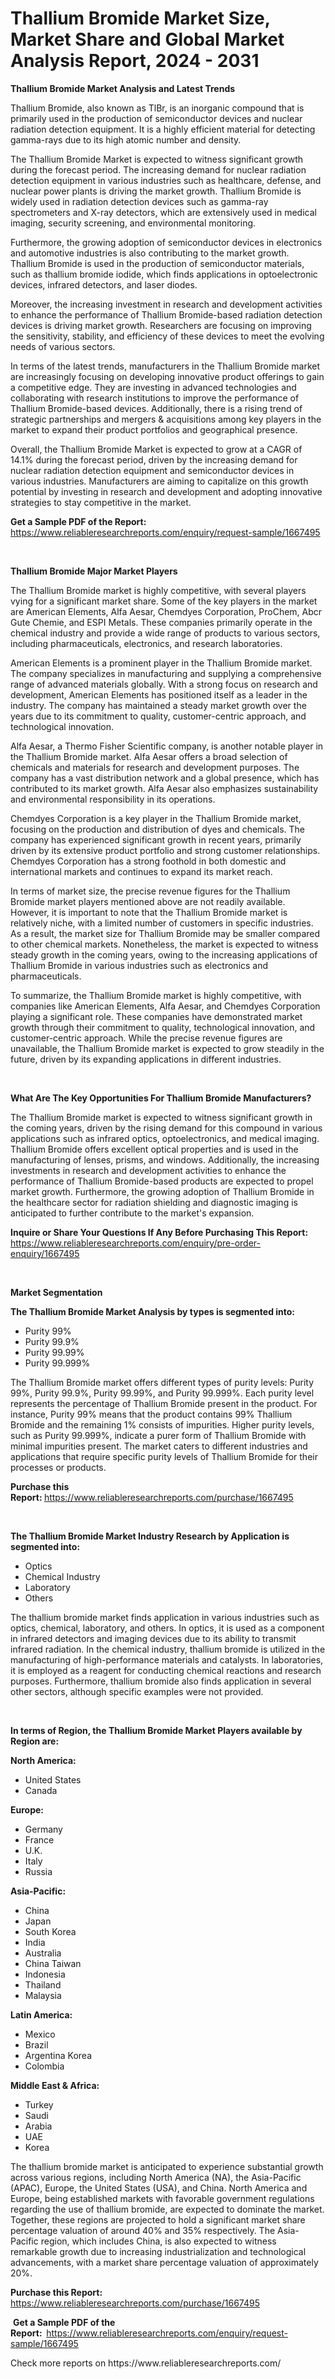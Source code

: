 <p><h1>Thallium Bromide Market Size, Market Share and Global Market Analysis Report, 2024 - 2031</h1></p><p><strong>Thallium Bromide Market Analysis and Latest Trends</strong></p>
<p><p>Thallium Bromide, also known as TlBr, is an inorganic compound that is primarily used in the production of semiconductor devices and nuclear radiation detection equipment. It is a highly efficient material for detecting gamma-rays due to its high atomic number and density.</p><p>The Thallium Bromide Market is expected to witness significant growth during the forecast period. The increasing demand for nuclear radiation detection equipment in various industries such as healthcare, defense, and nuclear power plants is driving the market growth. Thallium Bromide is widely used in radiation detection devices such as gamma-ray spectrometers and X-ray detectors, which are extensively used in medical imaging, security screening, and environmental monitoring.</p><p>Furthermore, the growing adoption of semiconductor devices in electronics and automotive industries is also contributing to the market growth. Thallium Bromide is used in the production of semiconductor materials, such as thallium bromide iodide, which finds applications in optoelectronic devices, infrared detectors, and laser diodes.</p><p>Moreover, the increasing investment in research and development activities to enhance the performance of Thallium Bromide-based radiation detection devices is driving market growth. Researchers are focusing on improving the sensitivity, stability, and efficiency of these devices to meet the evolving needs of various sectors.</p><p>In terms of the latest trends, manufacturers in the Thallium Bromide market are increasingly focusing on developing innovative product offerings to gain a competitive edge. They are investing in advanced technologies and collaborating with research institutions to improve the performance of Thallium Bromide-based devices. Additionally, there is a rising trend of strategic partnerships and mergers & acquisitions among key players in the market to expand their product portfolios and geographical presence.</p><p>Overall, the Thallium Bromide Market is expected to grow at a CAGR of 14.1% during the forecast period, driven by the increasing demand for nuclear radiation detection equipment and semiconductor devices in various industries. Manufacturers are aiming to capitalize on this growth potential by investing in research and development and adopting innovative strategies to stay competitive in the market.</p></p>
<p><strong>Get a Sample PDF of the Report:&nbsp;</strong> <a href="https://www.reliableresearchreports.com/enquiry/request-sample/1667495">https://www.reliableresearchreports.com/enquiry/request-sample/1667495</a></p>
<p>&nbsp;</p>
<p><strong>Thallium Bromide Major Market Players</strong></p>
<p><p>The Thallium Bromide market is highly competitive, with several players vying for a significant market share. Some of the key players in the market are American Elements, Alfa Aesar, Chemdyes Corporation, ProChem, Abcr Gute Chemie, and ESPI Metals. These companies primarily operate in the chemical industry and provide a wide range of products to various sectors, including pharmaceuticals, electronics, and research laboratories.</p><p>American Elements is a prominent player in the Thallium Bromide market. The company specializes in manufacturing and supplying a comprehensive range of advanced materials globally. With a strong focus on research and development, American Elements has positioned itself as a leader in the industry. The company has maintained a steady market growth over the years due to its commitment to quality, customer-centric approach, and technological innovation.</p><p>Alfa Aesar, a Thermo Fisher Scientific company, is another notable player in the Thallium Bromide market. Alfa Aesar offers a broad selection of chemicals and materials for research and development purposes. The company has a vast distribution network and a global presence, which has contributed to its market growth. Alfa Aesar also emphasizes sustainability and environmental responsibility in its operations.</p><p>Chemdyes Corporation is a key player in the Thallium Bromide market, focusing on the production and distribution of dyes and chemicals. The company has experienced significant growth in recent years, primarily driven by its extensive product portfolio and strong customer relationships. Chemdyes Corporation has a strong foothold in both domestic and international markets and continues to expand its market reach.</p><p>In terms of market size, the precise revenue figures for the Thallium Bromide market players mentioned above are not readily available. However, it is important to note that the Thallium Bromide market is relatively niche, with a limited number of customers in specific industries. As a result, the market size for Thallium Bromide may be smaller compared to other chemical markets. Nonetheless, the market is expected to witness steady growth in the coming years, owing to the increasing applications of Thallium Bromide in various industries such as electronics and pharmaceuticals.</p><p>To summarize, the Thallium Bromide market is highly competitive, with companies like American Elements, Alfa Aesar, and Chemdyes Corporation playing a significant role. These companies have demonstrated market growth through their commitment to quality, technological innovation, and customer-centric approach. While the precise revenue figures are unavailable, the Thallium Bromide market is expected to grow steadily in the future, driven by its expanding applications in different industries.</p></p>
<p>&nbsp;</p>
<p><strong>What Are The Key Opportunities For Thallium Bromide Manufacturers?</strong></p>
<p><p>The Thallium Bromide market is expected to witness significant growth in the coming years, driven by the rising demand for this compound in various applications such as infrared optics, optoelectronics, and medical imaging. Thallium Bromide offers excellent optical properties and is used in the manufacturing of lenses, prisms, and windows. Additionally, the increasing investments in research and development activities to enhance the performance of Thallium Bromide-based products are expected to propel market growth. Furthermore, the growing adoption of Thallium Bromide in the healthcare sector for radiation shielding and diagnostic imaging is anticipated to further contribute to the market's expansion.</p></p>
<p><strong>Inquire or Share Your Questions If Any Before Purchasing This Report:</strong> <a href="https://www.reliableresearchreports.com/enquiry/pre-order-enquiry/1667495">https://www.reliableresearchreports.com/enquiry/pre-order-enquiry/1667495</a></p>
<p>&nbsp;</p>
<p><strong>Market Segmentation</strong></p>
<p><strong>The Thallium Bromide Market Analysis by types is segmented into:</strong></p>
<p><ul><li>Purity 99%</li><li>Purity 99.9%</li><li>Purity 99.99%</li><li>Purity 99.999%</li></ul></p>
<p><p>The Thallium Bromide market offers different types of purity levels: Purity 99%, Purity 99.9%, Purity 99.99%, and Purity 99.999%. Each purity level represents the percentage of Thallium Bromide present in the product. For instance, Purity 99% means that the product contains 99% Thallium Bromide and the remaining 1% consists of impurities. Higher purity levels, such as Purity 99.999%, indicate a purer form of Thallium Bromide with minimal impurities present. The market caters to different industries and applications that require specific purity levels of Thallium Bromide for their processes or products.</p></p>
<p><strong>Purchase this Report:&nbsp;</strong><a href="https://www.reliableresearchreports.com/purchase/1667495">https://www.reliableresearchreports.com/purchase/1667495</a></p>
<p>&nbsp;</p>
<p><strong>The Thallium Bromide Market Industry Research by Application is segmented into:</strong></p>
<p><ul><li>Optics</li><li>Chemical Industry</li><li>Laboratory</li><li>Others</li></ul></p>
<p><p>The thallium bromide market finds application in various industries such as optics, chemical, laboratory, and others. In optics, it is used as a component in infrared detectors and imaging devices due to its ability to transmit infrared radiation. In the chemical industry, thallium bromide is utilized in the manufacturing of high-performance materials and catalysts. In laboratories, it is employed as a reagent for conducting chemical reactions and research purposes. Furthermore, thallium bromide also finds application in several other sectors, although specific examples were not provided.</p></p>
<p>&nbsp;</p>
<p><strong>In terms of Region, the Thallium Bromide Market Players available by Region are:</strong></p>
<p>
    <p> <strong> North America: </strong>
        <ul>
            <li>United States</li>
            <li>Canada</li>
        </ul>
        </p> 
    <p> <strong> Europe: </strong>
        <ul>
            <li>Germany</li>
            <li>France</li>
            <li>U.K.</li>
            <li>Italy</li>
            <li>Russia</li>
        </ul>
        </p> 
    <p> <strong> Asia-Pacific: </strong>
        <ul>
            <li>China</li>
            <li>Japan</li>
            <li>South Korea</li>
            <li>India</li>
            <li>Australia</li>
            <li>China Taiwan</li>
            <li>Indonesia</li>
            <li>Thailand</li>
            <li>Malaysia</li>
        </ul>
        </p> 
    <p> <strong> Latin America: </strong>
        <ul>
            <li>Mexico</li>
            <li>Brazil</li>
            <li>Argentina Korea</li>
            <li>Colombia</li>
        </ul>
        </p> 
    <p> <strong> Middle East & Africa: </strong>
        <ul>
            <li>Turkey</li>
            <li>Saudi</li>
            <li>Arabia</li>
            <li>UAE</li>
            <li>Korea</li>
        </ul>
    </p>
    </p>
<p><p>The thallium bromide market is anticipated to experience substantial growth across various regions, including North America (NA), the Asia-Pacific (APAC), Europe, the United States (USA), and China. North America and Europe, being established markets with favorable government regulations regarding the use of thallium bromide, are expected to dominate the market. Together, these regions are projected to hold a significant market share percentage valuation of around 40% and 35% respectively. The Asia-Pacific region, which includes China, is also expected to witness remarkable growth due to increasing industrialization and technological advancements, with a market share percentage valuation of approximately 20%.</p></p>
<p><strong>Purchase this Report: </strong><a href="https://www.reliableresearchreports.com/purchase/1667495">https://www.reliableresearchreports.com/purchase/1667495</a></p>
<p>&nbsp;<strong>Get a Sample PDF of the Report:&nbsp;&nbsp;</strong><a href="https://www.reliableresearchreports.com/enquiry/request-sample/1667495">https://www.reliableresearchreports.com/enquiry/request-sample/1667495</a></p>
<p><strong></strong></p>
<p>Check more reports on https://www.reliableresearchreports.com/</p>